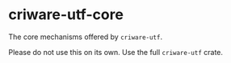 # criware-utf-core

The core mechanisms offered by `criware-utf`.

Please do not use this on its own. Use the full `criware-utf` crate.
